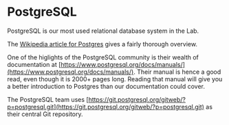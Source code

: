 # PostgreSQL

PostgreSQL is our most used relational database system in the Lab.

The [Wikipedia article for Postgres](https://en.wikipedia.org/wiki/PostgreSQL) gives a fairly thorough overview.

One of the higlights of the PostgreSQL community is their wealth of documentation at [https://www.postgresql.org/docs/manuals/](https://www.postgresql.org/docs/manuals/). Their manual is hence a good read, even though it is 2000+ pages long. Reading that manual will give you a better introduction to Postgres than our documentation could cover.

The PostgreSQL team uses [https://git.postgresql.org/gitweb/?p=postgresql.git](https://git.postgresql.org/gitweb/?p=postgresql.git) as their central Git repository.

